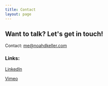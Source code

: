```yaml
---
title: Contact
layout: page
---
```


<h2>Want to talk? Let's get in touch!</h2>
<p> Contact: <a href="mailto:me@noahdkeller.com">me@noahdkeller.com</a> </p>

<h3> Links: </h3>
<p> <a href="https://www.linkedin.com/in/noahkeller/">LinkedIn</a> </p>
<p> <a href="https://vimeo.com/noahkeller">Vimeo</a> </p>
